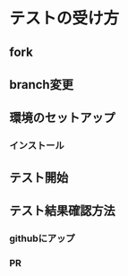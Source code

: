 # テストの受け方

## fork

## branch変更

## 環境のセットアップ

### インストール

## テスト開始 

## テスト結果確認方法

### githubにアップ
### PR
